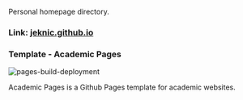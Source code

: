 
Personal homepage directory. 

### Link: [jeknic.github.io](https://jeknic.github.io)


### Template - Academic Pages

![pages-build-deployment](https://github.com/academicpages/academicpages.github.io/actions/workflows/pages/pages-build-deployment/badge.svg)

Academic Pages is a Github Pages template for academic websites.
